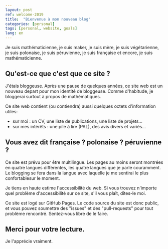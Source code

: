 ```yaml
---
layout: post
ref: welcome-2019
title:  "Bienvenue à mon nouveau blog"
categories: [personal]
tags: [personal, website, goals]
lang: en
---
```


Je suis mathématicienne, je suis maker, je suis mère, je suis végétarienne, je suis polonaise, je suis péruvienne, je suis française et encore, je suis mathématicienne. 

## Qu'est-ce que c'est que ce site ?

J'étais bloggeuse. Après une pause de quelques années, ce site web est un nouveau depart pour mon identité de bloggeuse. Comme d'habitude, je bloggerai surtout à propos de mathématiques.

Ce site web contient (ou contiendra) aussi quelques octets d'information utiles:
- sur moi : un CV, une liste de publications, une liste de projets…
- sur mes intérêts : une pile à lire (PAL), des avis divers et variés…

## Vous avez dit française ? polonaise ? péruvienne ?

Ce site est prévu pour être multilingue. Les pages au moins seront montrées en quatre langues différentes, les quatre langues que je parle couramment. Le blogging se fera dans la langue avec laquelle je me sentirai le plus confortablesur le moment.

Je tiens en haute estime l'accessibilité du web. Si vous trouvez n'importe quel problème d'accessibilité sur ce site, s'il vous plaît, dîtes-le moi. 

Ce site est logé sur GitHub Pages. Le code source du site est donc public, et vous pouvez soumettre des "issues" et des "pull-requests" pour tout problème rencontré. Sentez-vous libre de le faire.

## Merci pour votre lecture.

Je l'apprécie vraiment.
